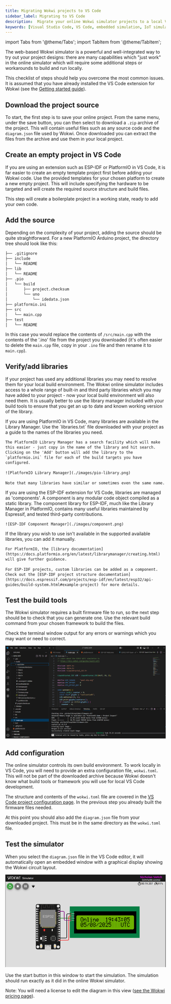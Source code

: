 ```yaml
---
title: Migrating Wokwi projects to VS Code
sidebar_label: Migrating to VS Code
description:  Migrate your online Wokwi simulator projects to a local VS Code environment
keywords: [Visual Studio Code, VS Code, embedded simulation, IoT simulation, PlatformIO, ESP-IDF, Arduino, MicroPython, Rust, Zephyr]
---
```

import Tabs from '@theme/Tabs';
import TabItem from '@theme/TabItem';

The web-based Wokwi simulator is a powerful and well-integrated way to try out your project designs: there are many capabilities which "just work" in the online simulator which will require some additional steps or workarounds to build and run locally.

This checklist of steps should help you overcome the most common issues. It is assumed that you have already installed the VS Code extension for Wokwi (see the [Getting started guide](./getting-started)).

## Download the project source

To start, the first step is to save your online project. From the same menu, under the save button, you can then select to download a `.zip` archive of the project. This will contain useful files such as any source code and the `diagram.json` file used by Wokwi.
Once downloaded you can extract the files from the archive and use them in your local project.

## Create an empty project in VS Code

If you are using an extension such as ESP-IDF or PlatformIO in VS Code, it is far easier to create an empty template project first before adding your Wokwi code. Use the provided templates for your chosen platform to create a new empty project. This will include specifying the hardware to be targeted and will create the required source structure and build files.

This step will create a boilerplate project in a working state, ready to add your own code.

## Add the source

Depending on the complexity of your project, adding the source should be quite straightforward. For a new PlatformIO Arduino project, the directory tree should look like this:

```text
├── .gitignore
├── include
│   └── README
├── lib
│   └── README
├── .pio
│   └── build
│       ├── project.checksum
│       └── uno
│           └── idedata.json
├── platformio.ini
├── src
│   └── main.cpp
├── test
│   └── README

```

In this case you would replace the contents of  `/src/main.cpp`  with the contents of the '.ino' file from the project you downloaded (it's often easier to delete the `main.cpp` file, copy in your `.ino` file and then rename it to `main.cpp`).


## Verify/add libraries

If your project has used any additional libraries you may need to resolve them for your local build environment. The Wokwi online simulator includes access to a whole range of built-in and third party libraries which you may have added to your project - now your local build environment will also need them. It is usually better to use the library manager included with your build tools to ensure that you get an up to date and known working version of the library.

<Tabs>
  <TabItem value="pio" label="PlatformIO" default>
    If you are using PlatformIO in VS Code, many libraries are available in the Library Manager. Use the `libraries.txt` file downloaded with your project as a guide to the names of the libraries you need.

    The PlatformIO Library Manager has a search facility which will make this easier - just copy in the name of the library and hit search. Clicking on the 'Add' button will add the library to the `platformio.ini` file for each of the build targets you have configured.

    ![PlatformIO Library Manager](./images/pio-library.png)

    Note that many libraries have similar or sometimes even the same name.

  </TabItem>
  <TabItem value="ESP-IDF" label="ESP-IDF">
    If you are using the ESP-IDF extension for VS Code, libraries are managed as 'components'. A component is any modular code object compiled as a static library. The component library for ESP-IDF, much like the Library Manager in PlatformIO, contains many useful libraries maintained by Espressif, and tested third-party contributions.

    ![ESP-IDF Component Manager](./images/component.png)

  </TabItem>
  <TabItem value="Manual" label="Custom libraries">
    If the library you wish to use isn't available in the supported available libraries, you can add it manually. 
    
    For PlatformIO, the [library documentation](https://docs.platformio.org/en/latest/librarymanager/creating.html) will give further guidance.

    For ESP-IDF projects, custom libraries can be added as a component. Check out the [ESP-IDF project structure documentation](https://docs.espressif.com/projects/esp-idf/en/latest/esp32/api-guides/build-system.html#example-project) for more details.
  </TabItem>
</Tabs>

## Test the build tools

The Wokwi simulator requires a built firmware file to run, so the next step should be to check that you can generate one. Use the relevant build command from your chosen framework to build the files.

Check the terminal window output for any errors or warnings which you may want or need to correct.

![PlatformIO build success](images/build.png)

## Add configuration

The online simulator controls its own build environment. To work locally in VS Code, you will need to provide an extra configuration file, `wokwi.toml`. This will not be part of the downloaded archive because Wokwi doesn't know what build tools or framework you will use for local VS Code development.

The structure and contents of the `wokwi.toml` file are covered in the [VS Code project configuration page](/vscode/project-config). In the previous step you already built the firmware files needed.

At this point you should also add the `diagram.json` file from your downloaded project. This must be in the same directory as the `wokwi.toml` file.

## Test the simulator

When you select the `diagram.json` file in the VS Code editor, it will automatically open an embedded window with a graphical display showing the Wokwi circuit layout.

![Wokwi diagram](./images/diagram.png)

Use the start button in this window to start the simulation. The simulation should run exactly as it did in the online Wokwi simulator.

Note: You will need a license to edit the diagram in this view ([see the Wokwi pricing page](https://wokwi.com/pricing?ref=docs_migrating)).

